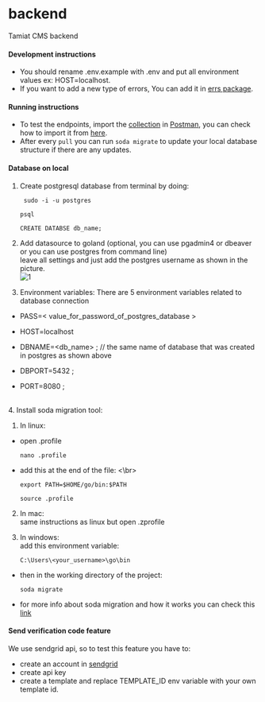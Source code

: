 

# backend
Tamiat CMS backend

#### Development instructions
- You should rename .env.example with .env and put all environment values
  ex: HOST=localhost.
- If you want to add a new type of errors, You can add it in [errs package](pkg/errs/errors.go).

#### Running instructions

- To test  the endpoints, import the [collection]() in [Postman](https://www.postman.com/), you can check how to import it from [here](https://kb.datamotion.com/?ht_kb=postman-instructions-for-exporting-and-importing).
- After every  `pull` you can run `soda migrate` to update your local database structure if there are any updates.
#### Database on local
1. Create postgresql database  from terminal by doing:

    ```
     sudo -i -u postgres
     ```  
   ```  
   psql  
   ```  
   ```  
   CREATE DATABSE db_name;  
    ```
2. Add datasource to goland (optional, you can use pgadmin4 or dbeaver or you can use postgres from command line)  
   leave all settings and just add the postgres username as shown in the picture.  
   ![1](https://user-images.githubusercontent.com/49435053/132143481-3b7f28da-55da-4d48-adca-affa7afb02b8.png)

3. Environment variables:
   There are 5 environment variables related to database connection</br>

- PASS=< value_for_password_of_postgres_database >

- HOST=localhost </br>

- DBNAME=<db_name> ;  // the same name of database that was created in postgres as shown above</br>

- DBPORT=5432 ; </br>

- PORT=8080 ; </br>

\
4. Install soda migration tool:
1. In linux:
- open .profile
  ```  
  nano .profile  
  ```  
- add this at the end of the file: <\br>
  ```
  export PATH=$HOME/go/bin:$PATH  
  ```
  ```  
  source .profile  
  ```  
2. In mac:  
   same instructions as linux but open .zprofile

3. In windows:  
   add this environment variable:
   ```  
   C:\Users\<your_username>\go\bin  
   ```  
- then in the working directory of the project:  
  ```
  soda migrate
  ```
- for more info about soda migration and how it works you can check this [link](https://gobuffalo.io/en/docs/db/toolbox)

#### Send verification code feature
We use sendgrid api, so to test this feature you have to:
- create an account in [sendgrid](https://sendgrid.com/)
-   create api key
-  create a template and replace TEMPLATE_ID env variable with your own template id.
